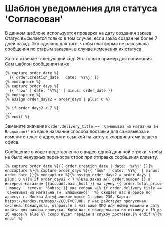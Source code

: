 # Шаблон уведомления для статуса 'Согласован'

В данном шаблоне используется проверка на дату создания заказа. Статус высылается только в том случае, если заказ создан не более 7 дней назад. Это сделано для того, чтобы платформа не рассылала сообщения по старым заказам, в случае изменения их статуса.

За это отвечает следующий код. Это только пример для понимания. Сам шаблон сообщения ниже
```
{% capture order_date %}
  {{ order.creation_date | date: '%Y%j' }}
{% endcapture %}
{% capture order_days %}
  {{ 'now' | date: '%Y%j' | minus: order_date }}
{% endcapture %}
{% assign order_days2 = order_days | plus: 0 %}

{% if order_days2 < 7 %}
...
{% endif %}
```

Замените значение `order.delivery_title == 'Самовывоз из магазина (м. Владыкино)'` на ваше название способа доставки для самовывоза и измените текст с адресом и ссылкой на карту с координатами вашего офиса.

Сообщение в коде представленно в видео одной длинной строки, чтобы не было ненужных переносов строк при отправке сообщения клиенту.


```
{% capture order_date %}{{ order.creation_date | date: '%Y%j' }}{% endcapture %}{% capture order_days %}{{ 'now' | date: '%Y%j' | minus: order_date }}{% endcapture %}{% assign order_days2 = order_days | plus: 0 %}{% if order_days2 < 7 %}Ваш заказ №{{ order.number }} в интернет-магазине {{account.main_host }} на сумму {{ order.total_price | money | remove: '&nbsp;'}} уже собран и{% if order.delivery_title == 'Самовывоз из магазина (м. Владыкино)'  %} ожидает вас в офисе по адресу: г. Москва Алтуфьевское шоссе 1, офис 230. Карта: https://yandex.ru/maps/-/CCUFvCFU0D. У нас действует пропускная система. Пожалуйста, отправьте в чат ваше ФИО или номер машины и дату визита для заказа пропуска. Ждём вас с понедельника по пятницу с 10 до 20 часов{% else %} скоро будет передан в службу доставки.{% endif %}{% endif %}

```

